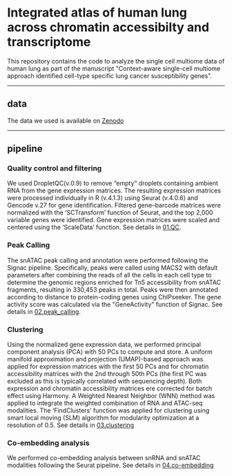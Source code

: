 # Integrated atlas of human lung across chromatin accessibilty and transcriptome

This repository contains the code to analyze the single cell multiome data of human lung as part of the manuscript "Context-aware single-cell multiome approach identified cell-type specific lung cancer susceptibility genes".

---

## data

The data we used is available on [Zenodo](https://)

---

## pipeline

### Quality control and filtering

We used DropletQC(v.0.9) to remove “empty” droplets containing ambient RNA from the gene expression matrices. The resulting expression matrices were processed individually in R (v.4.1.3) using Seurat (v.4.0.6) and Gencode v.27 for gene identification. Filtered gene–barcode matrices were normalized with the ‘SCTransform’ function of Seurat, and the top 2,000 variable genes were identified. Gene expression matrices were scaled and centered using the ‘ScaleData’ function. See details in [01.QC](https://github.com/pumclyy/16_multiome/tree/main/01.QC).

### Peak Calling

The snATAC peak calling and annotation were performed following the Signac pipeline. Specifically, peaks were called using MACS2 with default parameters after combining the reads of all the cells in each cell type to determine the genomic regions enriched for Tn5 accessibility from snATAC fragments, resulting in 330,453 peaks in total. Peaks were then annotated according to distance to protein-coding genes using ChIPseeker. The  gene activity score was calculated via the "GeneActivity" function of Signac. See details in [02.peak_calling](https://github.com/pumclyy/16_multiome/tree/main/02.peak_calling).

### Clustering

Using the normalized gene expression data, we performed principal component analysis
(PCA) with 50 PCs to compute and store. A uniform manifold approximation and projection (UMAP)-based approach was applied for expression matrices with the first 50 PCs and for chromatin accessibility matrices with the 2nd through 50th PCs (the first PC was excluded as this is typically correlated with sequencing depth). Both expression and chromatin accessibility matrices ere corrected for batch effect using Harmony. A Weighted Nearest Neighbor (WNN) method was applied to integrate the weighted combination of RNA and ATAC-seq modalities. The ‘FindClusters’ function was applied for clustering using smart local moving (SLM) algorithm for modularity optimization at a resolution of 0.5. See details in [03.clustering](https://github.com/pumclyy/16_multiome/tree/main/03.clustering)

### Co-embedding analysis

We performed co-embedding analysis between snRNA and snATAC modalities following the Seurat pipeline. See details in [04.co-embedding](https://github.com/pumclyy/16_multiome/tree/main/04.co-embedding)